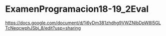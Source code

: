 # ExamenProgramacion18-19_2Eval

https://docs.google.com/document/d/1j6yDm381zhdhg9VWZNIbDpW8I5GLTcNeqcwphJSbj_8/edit?usp=sharing
